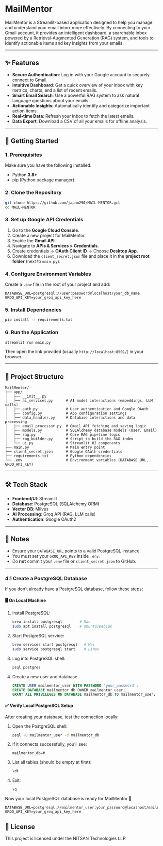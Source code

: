 # MailMentor

MailMentor is a Streamlit-based application designed to help you manage and understand your email inbox more effectively. By connecting to your Gmail account, it provides an intelligent dashboard, a searchable inbox powered by a Retrieval-Augmented Generation (RAG) system, and tools to identify actionable items and key insights from your emails.

---

## ✨ Features

- **Secure Authentication**: Log in with your Google account to securely connect to Gmail.  
- **Intuitive Dashboard**: Get a quick overview of your inbox with key metrics, charts, and a list of recent emails.  
- **Smart Email Search**: Use a powerful RAG system to ask natural language questions about your emails.  
- **Actionable Insights**: Automatically identify and categorize important action items.  
- **Real-time Data**: Refresh your inbox to fetch the latest emails.  
- **Data Export**: Download a CSV of all your emails for offline analysis.  

---

## 🚀 Getting Started

### 1. Prerequisites

Make sure you have the following installed:

- Python **3.8+**
- pip (Python package manager)

### 2. Clone the Repository

```bash
git clone https://github.com/japan290/MAIL-MENTOR.git
cd MAIL-MENTOR
```

### 3. Set up Google API Credentials

1. Go to the **Google Cloud Console**.  
2. Create a new project for MailMentor.  
3. Enable the **Gmail API**.  
4. Navigate to **APIs & Services > Credentials**.  
5. Create credentials → **OAuth Client ID** → Choose **Desktop App**.  
6. Download the `client_secret.json` file and place it in the **project root folder** (next to `main.py`).  

### 4. Configure Environment Variables

Create a `.env` file in the root of your project and add:

```env
DATABASE_URL=postgresql://user:password@localhost/your_db_name
GROQ_API_KEY=your_groq_api_key_here
```

### 5. Install Dependencies

```bash
pip install -r requirements.txt
```

### 6. Run the Application

```bash
streamlit run main.py
```

Then open the link provided (usually `http://localhost:8501/`) in your browser.

---

## 📁 Project Structure

```
MailMentor/
├── app/
│   ├── __init__.py
│   ├── ai_services.py      # AI model interactions (embeddings, LLM calls)
│   ├── auth.py             # User authentication and Google OAuth
│   ├── config.py           # App configuration settings
│   ├── data_handler.py     # Database interactions and data processing
│   ├── email_processor.py  # Gmail API fetching and saving logic
│   ├── models.py           # SQLAlchemy database models (User, Email)
│   ├── rag.py              # Core RAG pipeline logic
│   ├── rag_builder.py      # Script to build the RAG index
│   └── ui.py               # Streamlit UI components
├── main.py                 # Main entry point
├── client_secret.json      # Google OAuth credentials
├── requirements.txt        # Python dependencies
└── .env                    # Environment variables (DATABASE_URL, GROQ_API_KEY)
```

---

## 🛠️ Tech Stack

- **Frontend/UI**: Streamlit  
- **Database**: PostgreSQL (SQLAlchemy ORM)  
- **Vector DB**: Milvus  
- **AI Processing**: Groq API (RAG, LLM calls)  
- **Authentication**: Google OAuth2  

---

## 📌 Notes

- Ensure your `DATABASE_URL` points to a valid PostgreSQL instance.  
- You must set your `GROQ_API_KEY` inside `.env`.  
- Do **not** commit your `.env` file or `client_secret.json` to GitHub.  

---



### 4.1 Create a PostgreSQL Database

If you don’t already have a PostgreSQL database, follow these steps:

#### 🖥️ On Local Machine
1. Install PostgreSQL:
   ```bash
   brew install postgresql        # Mac
   sudo apt install postgresql    # Ubuntu/Debian
   ```
2. Start PostgreSQL service:
   ```bash
   brew services start postgresql   # Mac
   sudo service postgresql start    # Linux
   ```
3. Log into PostgreSQL shell:
   ```bash
   psql postgres
   ```
4. Create a new user and database:
   ```sql
   CREATE USER mailmentor_user WITH PASSWORD 'your_password';
   CREATE DATABASE mailmentor_db OWNER mailmentor_user;
   GRANT ALL PRIVILEGES ON DATABASE mailmentor_db TO mailmentor_user;
   ```


#### ✅ Verify Local PostgreSQL Setup

After creating your database, test the connection locally:

1. Open the PostgreSQL shell:
   ```bash
   psql -U mailmentor_user -d mailmentor_db
   ```

2. If it connects successfully, you’ll see:
   ```text
   mailmentor_db=#
   ```

3. List all tables (should be empty at first):
   ```sql
   \dt
   ```

4. Exit:
   ```sql
   \q
   ```

Now your local PostgreSQL database is ready for MailMentor 🚀



```env
DATABASE_URL=postgresql://mailmentor_user:your_password@localhost/mailmentor_db
GROQ_API_KEY=your_groq_api_key_here
```


## 📄 License

This project is licensed under the NITSAN Technologies LLP.
